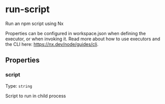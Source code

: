 # run-script

Run an npm script using Nx

Properties can be configured in workspace.json when defining the executor, or when invoking it.
Read more about how to use executors and the CLI here: https://nx.dev/node/guides/cli.

## Properties

### script

Type: `string`

Script to run in child process
